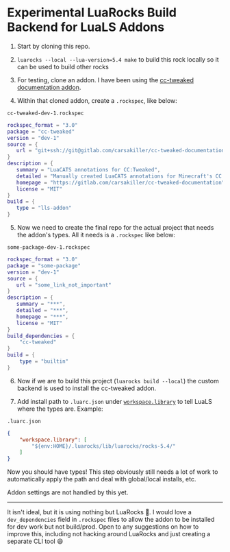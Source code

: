 # Experimental LuaRocks Build Backend for LuaLS Addons

1. Start by cloning this repo.

2. `luarocks --local --lua-version=5.4 make` to build this rock locally so it can be used to build other rocks

3. For testing, clone an addon. I have been using the [cc-tweaked documentation addon](https://gitlab.com/carsakiller/cc-tweaked-documentation).

4. Within that cloned addon, create a `.rockspec`, like below:

`cc-tweaked-dev-1.rockspec`
```lua
rockspec_format = "3.0"
package = "cc-tweaked"
version = "dev-1"
source = {
   url = "git+ssh://git@gitlab.com/carsakiller/cc-tweaked-documentation"
}
description = {
   summary = "LuaCATS annotations for CC:Tweaked",
   detailed = "Manually created LuaCATS annotations for Minecraft's CC:Tweaked computer mod",
   homepage = "https://gitlab.com/carsakiller/cc-tweaked-documentation",
   license = "MIT"
}
build = {
   type = "lls-addon"
}
```

5. Now we need to create the final repo for the actual project that needs the addon's types. All it needs is a `.rockspec` like below:

`some-package-dev-1.rockspec`
```lua
rockspec_format = "3.0"
package = "some-package"
version = "dev-1"
source = {
   url = "some_link_not_important"
}
description = {
   summary = "***",
   detailed = "***",
   homepage = "***",
   license = "MIT"
}
build_dependencies = {
	"cc-tweaked"
}
build = {
	type = "builtin"
}
```

6. Now if we are to build this project (`luarocks build --local`) the custom backend is used to install the cc-tweaked addon.

7. Add install path to `.luarc.json` under [`workspace.library`](https://luals.github.io/wiki/settings/#workspacelibrary) to tell LuaLS where the types are. Example:

`.luarc.json`
```json
{
	"workspace.library": [
		"${env:HOME}/.luarocks/lib/luarocks/rocks-5.4/"
	]
}
```
Now you should have types! This step obviously still needs a lot of work to automatically apply the path and deal with global/local installs, etc.

Addon settings are not handled by this yet.

---

It isn't ideal, but it is using nothing but LuaRocks 🤷. I would love a `dev_dependencies` field in `.rockspec` files to allow the addon to be installed for dev work but not build/prod. Open to any suggestions on how to improve this, including not hacking around LuaRocks and just creating a separate CLI tool 😄
